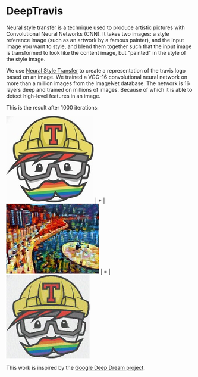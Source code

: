 # DeepTravis

Neural style transfer is a technique used to produce artistic pictures with Convolutional Neural Networks (CNN).  It takes two images: a style reference image (such as an artwork by a famous painter), and the input image you want to style, and blend them together such that the input image is transformed to look like the content image, but "painted" in the style of the style image.

We use [Neural Style Transfer](https://en.wikipedia.org/wiki/Neural_Style_Transfer) to create a representation of the travis logo based on an image. We trained a VGG-16 convolutional neural network on more than a million images from the ImageNet database. The network is 16 layers deep and trained on millions of images. Because of which it is able to detect high-level features in an image.

This is the result after 1000 iterations: 

![Alt Text](/participants/cesarsv/DeepTravis/img/travis.jpg ) | + | ![Alt Text](/participants/cesarsv/DeepTravis/img/style.jpg) | = | ![Alt Text](/participants/cesarsv/DeepTravis/img/result.gif)

This work is inspired by the [Google Deep Dream project](https://en.wikipedia.org/wiki/DeepDream). 
 

